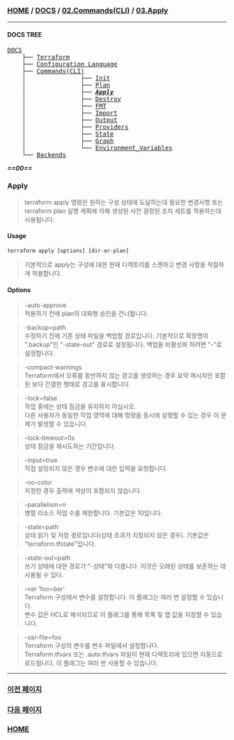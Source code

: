 ### [HOME](https://github.com/MZCMSC/Terraform/blob/main/README.md) / [DOCS](https://github.com/MZCMSC/Terraform/blob/main/DOCS/README.md) / [02.Commands(CLI)](https://github.com/MZCMSC/Terraform/blob/main/DOCS/02_Commands(CLI)/README.md) / [03.Apply](https://github.com/MZCMSC/Terraform/blob/main/DOCS/02_Commands(CLI)/03_Apply/README.md)

---

#### DOCS TREE

<pre>
<a href = "https://github.com/MZCMSC/Terraform/blob/main/DOCS/README.md">DOCS</a>
    ├── <a href = "https://github.com/MZCMSC/Terraform/blob/main/DOCS/00_Terraform/README.md">Terraform</a>
    ├── <a href = "https://github.com/MZCMSC/Terraform/blob/main/DOCS/01_Configuration_Language/README.md">Configuration Language</a>
    ├── <a href ="https://github.com/MZCMSC/Terraform/blob/main/DOCS/02_Commands(CLI)/README.md">Commands(CLI)</a>
    │               ├── <a href = "https://github.com/MZCMSC/Terraform/blob/main/DOCS/02_Commands(CLI)/01_Init/README.md">Init</a>
    │               ├── <a href = "https://github.com/MZCMSC/Terraform/blob/main/DOCS/02_Commands(CLI)/02_Plan/README.md">Plan</a>
    │               ├── <i><b><a href = "https://github.com/MZCMSC/Terraform/blob/main/DOCS/02_Commands(CLI)/03_Apply/README.md">Apply</a></b></i>
    │               ├── <a href = "https://github.com/MZCMSC/Terraform/blob/main/DOCS/02_Commands(CLI)/04_Destroy/README.md">Destroy</a>
    │               ├── <a href = "https://github.com/MZCMSC/Terraform/blob/main/DOCS/02_Commands(CLI)/05_FMT/README.md">FMT</a>
    │               ├── <a href = "https://github.com/MZCMSC/Terraform/blob/main/DOCS/02_Commands(CLI)/06_Import/README.md">Import</a>
    │               ├── <a href = "https://github.com/MZCMSC/Terraform/blob/main/DOCS/02_Commands(CLI)/07_Output/README.md">Output</a>
    │               ├── <a href = "https://github.com/MZCMSC/Terraform/blob/main/DOCS/02_Commands(CLI)/08_Providers/README.md">Providers</a>
    │               ├── <a href = "https://github.com/MZCMSC/Terraform/blob/main/DOCS/02_Commands(CLI)/09_State/README.md">State</a>
    │               ├── <a href = "https://github.com/MZCMSC/Terraform/blob/main/DOCS/02_Commands(CLI)/10_Graph/README.md">Graph</a>
    │               └── <a href = "https://github.com/MZCMSC/Terraform/blob/main/DOCS/02_Commands(CLI)/11_Environment_Variables/README.md">Environment_Variables</a>
    └── <a href = "https://github.com/MZCMSC/Terraform/blob/main/DOCS/03_Backends/README.md">Backends</a>
</pre>


_**==00==**_

### Apply

> terraform apply 명령은 원하는 구성 상태에 도달하는데 필요한 변경사항 또는 terraform plan 실행 계획에 의해 생성된 사전 결정된 조치 세트를 적용하는데 사용됩니다.

#### Usage

```
terraform apply [options] [dir-or-plan]
```

> 기본적으로 apply는 구성에 대한 현재 디렉토리를 스캔하고 변경 사항을 적절하게 적용합니다.

#### Options

> -auto-approve  
> 적용하기 전에 plan의 대화형 승인을 건너뜁니다.

> -backup=path  
> 수정하기 전에 기존 상태 파일을 백업할 경로입니다. 기본적으로 확장명이 ".backup"인 "-state-out" 경로로 설정됩니다. 백업을 비활성화 하려면 "-"로 설정합니다.

> -compact-warnings  
> Terraform에서 오류를 동반하지 않는 경고를 생성하는 경우 요약 메시지만 포함된 보다 간결한 형태로 경고를 표시합니다.

> -lock=false  
> 작업 중에는 상태 잠금을 유지하지 마십시오.  
> 다른 사용자가 동일한 작업 영역에 대해 명령을 동시에 실행할 수 있는 경우 이 문제가 발생할 수 있습니다.

> -lock-timeout=0s  
> 상태 잠금을 재시도하는 기간입니다.

> -input=true  
> 직접 설정되지 않은 경우 변수에 대한 입력을 요청합니다.

> -no-color  
> 지정한 경우 출력에 색상이 포함되지 않습니다.

> -parallelism=n  
> 병렬 리소스 작업 수를 제한합니다. 기본값은 10입니다.

> -state=path  
> 상태 읽기 및 저장 경로입니다(상태 초과가 지정되지 않은 경우). 기본값은 "terraform.tfstate"입니다.

> -state-out=path  
> 쓰기 상태에 대한 경로가 "-상태"와 다릅니다. 이것은 오래된 상태를 보존하는 데 사용될 수 있다.

> -var 'foo=bar'  
> Terraform 구성에서 변수를 설정합니다. 이 플래그는 여러 번 설정할 수 있습니다.  
> 변수 값은 HCL로 해석되므로 이 플래그를 통해 목록 및 맵 값을 지정할 수 있습니다.

> -var-file=foo  
> Terraform 구성의 변수를 변수 파일에서 설정합니다.  
> Terraform.tfvars 또는 .auto.tfvars 파일이 현재 디렉토리에 있으면 자동으로 로드됩니다. 이 플래그는 여러 번 사용할 수 있습니다.

---

### [이전 페이지](https://github.com/MZCMSC/Terraform/blob/main/DOCS/02_Commands(CLI)/02_Plan/README.md)

### [다음 페이지](https://github.com/MZCMSC/Terraform/blob/main/DOCS/02_Commands(CLI)/04_Destroy/README.md)

### [HOME](https://github.com/MZCMSC/Terraform/blob/main/README.md)
